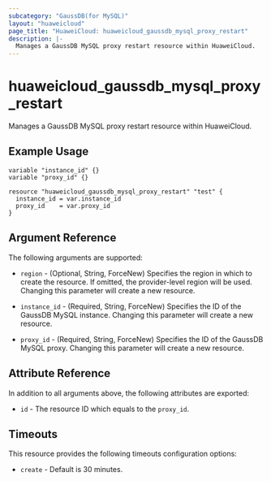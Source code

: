 ```yaml
---
subcategory: "GaussDB(for MySQL)"
layout: "huaweicloud"
page_title: "HuaweiCloud: huaweicloud_gaussdb_mysql_proxy_restart"
description: |-
  Manages a GaussDB MySQL proxy restart resource within HuaweiCloud.
---
```


# huaweicloud_gaussdb_mysql_proxy_restart

Manages a GaussDB MySQL proxy restart resource within HuaweiCloud.

## Example Usage

```hcl
variable "instance_id" {}
variable "proxy_id" {}

resource "huaweicloud_gaussdb_mysql_proxy_restart" "test" {
  instance_id = var.instance_id
  proxy_id    = var.proxy_id
}
```

## Argument Reference

The following arguments are supported:

* `region` - (Optional, String, ForceNew) Specifies the region in which to create the resource.
  If omitted, the provider-level region will be used. Changing this parameter will create a new resource.

* `instance_id` - (Required, String, ForceNew) Specifies the ID of the GaussDB MySQL instance. Changing this parameter
  will create a new resource.

* `proxy_id` - (Required, String, ForceNew) Specifies the ID of the GaussDB MySQL proxy. Changing this parameter will
  create a new resource.

## Attribute Reference

In addition to all arguments above, the following attributes are exported:

* `id` - The resource ID which equals to the `proxy_id`.

## Timeouts

This resource provides the following timeouts configuration options:

* `create` - Default is 30 minutes.
